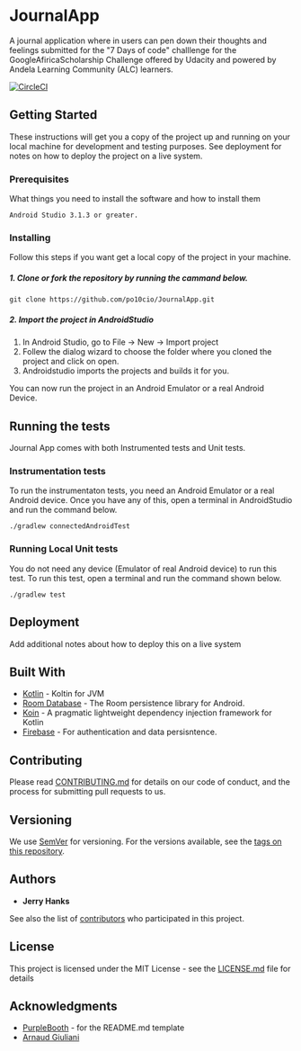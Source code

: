 # JournalApp
A journal application where in users can pen down their thoughts and feelings submitted for the "7 Days of code" challlenge for the GoogleAfiricaScholarship Challenge offered by Udacity and powered by Andela Learning Community (ALC) learners.

[![CircleCI](https://circleci.com/gh/po10cio/JournalApp.svg?style=svg)](https://circleci.com/gh/po10cio/JournalApp)

## Getting Started

These instructions will get you a copy of the project up and running on your local machine for development and testing purposes. See deployment for notes on how to deploy the project on a live system.

### Prerequisites

What things you need to install the software and how to install them

```
Android Studio 3.1.3 or greater.
```

### Installing

Follow this steps if you want get a local copy of the project in your machine.

##### 1. Clone or fork the repository by running the cammand below.
	
	git clone https://github.com/po10cio/JournalApp.git

##### 2. Import the project in AndroidStudio
1. In Android Studio, go to File -> New -> Import project
2. Follew the dialog wizard to choose the folder where you cloned the project and click on open.
3. Androidstudio imports the projects and builds it for you. 

You can now run the project in an Android Emulator or a real Android Device.

## Running the tests

Journal App comes with both Instrumented tests and Unit tests. 

### Instrumentation tests

To run the instrumentaton tests, you need an Android Emulator or a real Android device. Once you have any of this, open a terminal in AndroidStudio and run the command below.

```
./gradlew connectedAndroidTest
```

### Running Local Unit tests
You do not need any device (Emulator of real Android device) to run this test. To run this test, open a terminal and run the command shown below.

```
./gradlew test
```

## Deployment

Add additional notes about how to deploy this on a live system

## Built With

* [Kotlin](https://kotlinlang.org/) - Koltin for JVM
* [Room Database](https://developer.android.com/topic/libraries/architecture/room) - The Room persistence library for Android.
* [Koin](https://github.com/InsertKoinIO/koin) - A pragmatic lightweight dependency injection framework for Kotlin
* [Firebase](https://firebase.google.com/) - For authentication and data persisntence.

## Contributing

Please read [CONTRIBUTING.md](CONTRIBUTING.md) for details on our code of conduct, and the process for submitting pull requests to us.

## Versioning

We use [SemVer](http://semver.org/) for versioning. For the versions available, see the [tags on this repository](https://github.com/your/project/tags).

## Authors

* **Jerry Hanks**

See also the list of [contributors](https://github.com/your/project/contributors) who participated in this project.

## License

This project is licensed under the MIT License - see the [LICENSE.md](LICENSE.md) file for details

## Acknowledgments

* [PurpleBooth](https://gist.github.com/PurpleBooth) - for the README.md template
* [Arnaud Giuliani](https://android.jlelse.eu/painless-android-testing-with-room-koin-bb949eefcbee)
